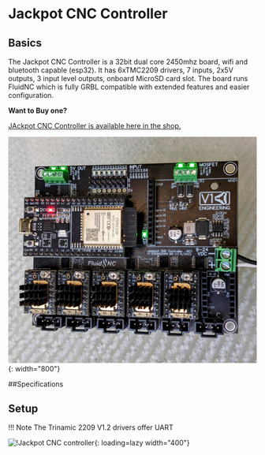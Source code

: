 # Jackpot CNC Controller

## Basics

The Jackpot CNC Controller is a 32bit dual core 2450mhz board, wifi and bluetooth capable (esp32). It has 6xTMC2209 drivers, 7 inputs, 2x5V outputs, 3 input level outputs, onboard 
MicroSD card slot. The board runs FluidNC which is fully GRBL compatible with extended features and easier configuration.

**Want to Buy one?**

[JAckpot CNC Controller is available here in the shop.](https://www.v1e.com/collections/parts/products/)

![!Jackpot CNC controller](../img/jackpot/jp7.jpg){: width="800"}

##Specifications

## Setup

!!! Note
    The Trinamic 2209 V1.2 drivers offer UART 


![!Jackpot CNC controller](../img/jackpot/jackpot.jpg){: loading=lazy width="400"}
